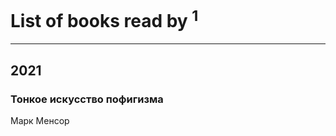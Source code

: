 # List of books read by [](https://plus.google.com/u/0/118069198221711301939/)<sup>1</sup>
---

## 2021

### Тонкое искусство пофигизма
Марк Менсор



